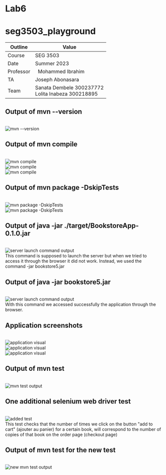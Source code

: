 # Lab6
# seg3503_playground
| Outline | Value |
| --- | --- |
| Course | SEG 3503 |
| Date | Summer 2023 |
| Professor |  Mohammed Ibrahim  |
| TA | Joseph Abonasara  |
| Team | Sanata Dembele 300237772 <br> Lolita Inabeza 300218895|


## Output of mvn --version
<br> ![mvn --version](Photos/mavenVersionOutput.png)
<br>

## Output of mvn compile
<br> ![mvn compile](Photos/FirstCompile1.png)
<br> ![mvn compile](Photos/FirstCompile2.png)
<br> ![mvn compile](Photos/FirstCompile3.png)
<br>

## Output of mvn package -DskipTests
<br> ![mvn package -DskipTests](Photos/Dskiprun1.png)
<br> ![mvn package -DskipTests](Photos/Dskiprun2.png)
<br>

## Output of java -jar ./target/BookstoreApp-0.1.0.jar
<br> ![server launch command output](Photos/BookstoreAppjarRun.png)
<br> This command is supposed to launch the server but when we tried to access it through the browser it did not work. Instead, we used the command -jar bookstore5.jar 

## Output of java -jar bookstore5.jar
<br> ![server launch command output](Photos/bookstore5jar.png)
<br> With this command we accessed successfully the application through the browser.
<br>

## Application screenshots
<br> ![application visual](Photos/app1.png)
<br> ![application visual](Photos/app2.png)
<br> ![application visual](Photos/app3.png)
<br>

## Output of mvn test
<br> ![mvn test output](Photos/mvntestInit.png)
<br>

## One additional selenium web driver test
<br> ![added test](Photos/newTest.png)
<br>
This test checks that the number of times we click on the button "add to cart" (ajouter au panier) for a certain book, will correspond to the number of copies of that book on the order page (checkout page)

## Output of mvn test for the new test
<br> ![new mvn test output](Photos/finalTestRes.png)
<br>
